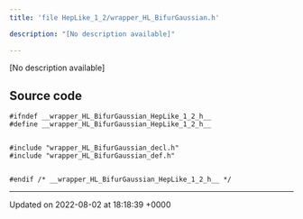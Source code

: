 ```yaml
---
title: 'file HepLike_1_2/wrapper_HL_BifurGaussian.h'

description: "[No description available]"

---
```







[No description available]




## Source code

```
#ifndef __wrapper_HL_BifurGaussian_HepLike_1_2_h__
#define __wrapper_HL_BifurGaussian_HepLike_1_2_h__


#include "wrapper_HL_BifurGaussian_decl.h"
#include "wrapper_HL_BifurGaussian_def.h"


#endif /* __wrapper_HL_BifurGaussian_HepLike_1_2_h__ */
```


-------------------------------

Updated on 2022-08-02 at 18:18:39 +0000
